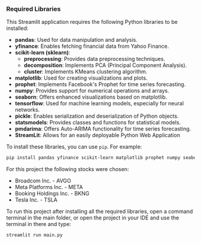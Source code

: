 ### Required Libraries

This Streamlit application requires the following Python libraries to be installed:

- **pandas**: Used for data manipulation and analysis.
- **yfinance**: Enables fetching financial data from Yahoo Finance.
- **scikit-learn (sklearn)**:
  - **preprocessing**: Provides data preprocessing techniques.
  - **decomposition**: Implements PCA (Principal Component Analysis).
  - **cluster**: Implements KMeans clustering algorithm.
- **matplotlib**: Used for creating visualizations and plots.
- **prophet**: Implements Facebook's Prophet for time series forecasting.
- **numpy**: Provides support for numerical operations and arrays.
- **seaborn**: Offers enhanced visualizations based on matplotlib.
- **tensorflow**: Used for machine learning models, especially for neural networks.
- **pickle**: Enables serialization and deserialization of Python objects.
- **statsmodels**: Provides classes and functions for statistical models.
- **pmdarima**: Offers Auto-ARIMA functionality for time series forecasting.
- **StreamLit**: Allows for an easily deployable Python Web Application


To install these libraries, you can use `pip`. For example:

```bash
pip install pandas yfinance scikit-learn matplotlib prophet numpy seaborn tensorflow statsmodels pmdarima streamlit

```

For this project the following stocks were chosen:
- Broadcom Inc. - AVGO
-	Meta Platforms Inc. - META
-	Booking Holdings Inc. - BKNG
-	Tesla Inc. - TSLA

To run this project after installing all the required libraries, open a command terminal in the main folder, or open the project in your IDE and use the terminal in there and type:

```bash
streamlit run main.py

```
